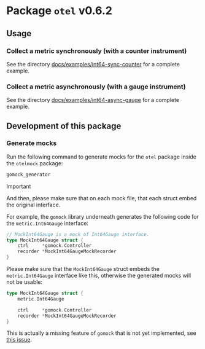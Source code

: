 # Package `otel` v0.6.2

## Usage

### Collect a metric synchronously (with a counter instrument)

See the directory [docs/examples/int64-sync-counter](docs/examples/int64-sync-counter) for a complete example.

### Collect a metric asynchronously (with a gauge instrument)

See the directory [docs/examples/int64-async-gauge](docs/examples/int64-async-gauge) for a complete example.

## Development of this package

### Generate mocks

Run the following command to generate mocks for the `otel` package inside the `otelmock` package:
```bash
gomock_generator
```

> [!IMPORTANT]
> And then, please make sure that on each mock file, that each struct embed the original interface.

For example, the `gomock` library underneath generates the following code for the `metric.Int64Gauge` interface:
```go
// MockInt64Gauge is a mock of Int64Gauge interface.
type MockInt64Gauge struct {
	ctrl     *gomock.Controller
	recorder *MockInt64GaugeMockRecorder
}
```

Please make sure that the `MockInt64Gauge` struct embeds the `metric.Int64Gauge` interface like this, otherwise the generated mocks will not be usable:
```go
type MockInt64Gauge struct {
	metric.Int64Gauge

	ctrl     *gomock.Controller
	recorder *MockInt64GaugeMockRecorder
}
```

This is actually a missing feature of `gomock` that is not yet implemented, see [this issue](https://github.com/uber-go/mock/issues/64).
